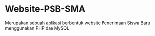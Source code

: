 # Website-PSB-SMA
 Merupakan sebuah aplikasi berbentuk website Penerimaan Siswa Baru menggunakan PHP dan MySQL
